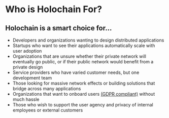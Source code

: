 # Who is Holochain For?

## Holochain is a smart choice for...

* Developers and organizations wanting to design distributed applications
* Startups who want to see their applications automatically scale with user adoption
* Organizations that are unsure whether their private network will eventually go public, or  if their public network would benefit from a private design
* Service providers who have varied customer needs, but one development team
* Those looking for massive network effects or building solutions that bridge across many applications
* Organizations that want to onboard users [(GDPR compliant)](https://medium.com/h-o-l-o/beyond-gdpr-holo-vault-delivering-on-self-sovereign-identity-for-distributed-applications-543a5449d5c9) without much hassle
* Those who wish to support the user agency and privacy of internal employees or external customers

<!--## Is Holochain Right for You?

<table class="h-table col-3">
	<tr>
		<th><h3>Use Case / Need</h3></th>
		<th><h3>Journey</h3></th>
		<th><h3>Technology</h3></th>
	</tr>
	<tr>
		<td>
			<p>Does your project involve connections between humans?<br><br>
			Are you creating a currency based on minted tokens?<br><br>
			Will you be releasing your application as open-source or closed-source?</p>
		</td>
		<td>
			<p>Are you ready to build right away?<br><br>
			What stage of development have you reached?<br><br>
			Do you have a development team with the right skills and experience?</p>
		</td>
		<td>
			<p>Do you require a single, shared perspective of reality?<br><br>
			Do you require absolute oversight of all activity?<br><br>
			Does your data need redundant backups?</p>
		</td>
	</tr>
	<tr>
		<td><a href="#" class="h-button">Learn More</a></td>
		<td><a href="#" class="h-button">Learn More</a></td>
		<td><a href="#" class="h-button">Learn More</a></td>
	</tr>
</table-->